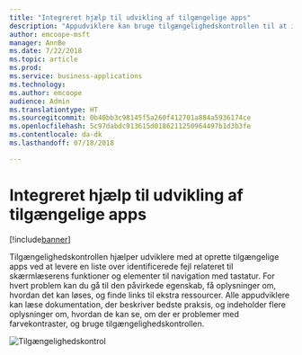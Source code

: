 ```yaml
---
title: "Integreret hjælp til udvikling af tilgængelige apps"
description: "Appudviklere kan bruge tilgængelighedskontrollen til at identificere og få hjælp til at løse problemer med tilgængelighed i deres apps"
author: emcoope-msft
manager: AnnBe
ms.date: 7/22/2018
ms.topic: article
ms.prod: 
ms.service: business-applications
ms.technology: 
ms.author: emcoope
audience: Admin
ms.translationtype: HT
ms.sourcegitcommit: 0b40bb3c98145f5a260f412701a884a5936174ce
ms.openlocfilehash: 5c97dabdc913615d0186211250964497b1d3b3fe
ms.contentlocale: da-dk
ms.lasthandoff: 07/18/2018

---
```

# <a name="inline-help-for-creating-accessible-apps"></a>Integreret hjælp til udvikling af tilgængelige apps


[!include[banner](../../includes/banner.md)]

Tilgængelighedskontrollen hjælper udviklere med at oprette tilgængelige apps ved at levere en liste over identificerede fejl relateret til skærmlæserens funktioner og elementer til navigation med tastatur. For hvert problem kan du gå til den påvirkede egenskab, få oplysninger om, hvordan det kan løses, og finde links til ekstra ressourcer. Alle appudviklere kan læse dokumentation, der beskriver bedste praksis, og indeholder flere oplysninger om, hvordan de kan se, om der er problemer med farvekontraster, og bruge tilgængelighedskontrollen.


![Tilgængelighedskontrol](media/AccessibilityChecker_01.png "Tilgængelighedskontrol")


